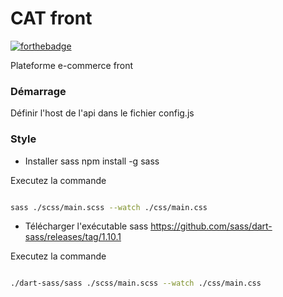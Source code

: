# CAT front 

[![forthebadge](http://forthebadge.com/images/badges/built-with-love.svg)](http://forthebadge.com)  

Plateforme e-commerce front


### Démarrage
Définir l'host de l'api dans le fichier config.js







### Style

 - Installer sass npm install -g sass

Executez la commande 

```sh

sass ./scss/main.scss --watch ./css/main.css

```




- Télécharger l'exécutable sass
https://github.com/sass/dart-sass/releases/tag/1.10.1




Executez la commande 

```sh

./dart-sass/sass ./scss/main.scss --watch ./css/main.css

```
